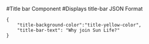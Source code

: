 #Title bar Component
#Displays title-bar
JSON Format
```
{
    "title-background-color":"title-yellow-color",
    "title-bar-text": "Why join Sun Life?"
}
```
<!-- Classes available for "title-background-color"" are "title-yellow-color","title-blue-color" and links colors are changed accordingly -->